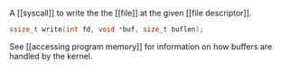 A [[syscall]] to write the the [[file]] at the given [[file descriptor]].

```c
ssize_t write(int fd, void *buf, size_t buflen);
```

See [[accessing program memory]] for information on how buffers are handled by the kernel.
